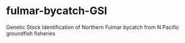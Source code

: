 # fulmar-bycatch-GSI
Genetic Stock Identification of Northern Fulmar bycatch from N Pacific groundfish fisheries
